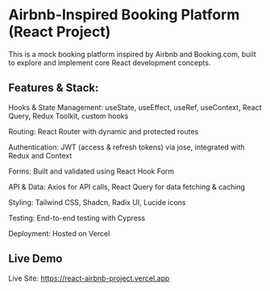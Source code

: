 # Airbnb-Inspired Booking Platform (React Project)

This is a mock booking platform inspired by Airbnb and Booking.com, built to explore and implement core React development concepts.

## Features & Stack:

Hooks & State Management: useState, useEffect, useRef, useContext, React Query, Redux Toolkit, custom hooks

Routing: React Router with dynamic and protected routes

Authentication: JWT (access & refresh tokens) via jose, integrated with Redux and Context

Forms: Built and validated using React Hook Form

API & Data: Axios for API calls, React Query for data fetching & caching

Styling: Tailwind CSS, Shadcn, Radix UI, Lucide icons

Testing: End-to-end testing with Cypress

Deployment: Hosted on Vercel

## Live Demo

Live Site: https://react-airbnb-project.vercel.app
